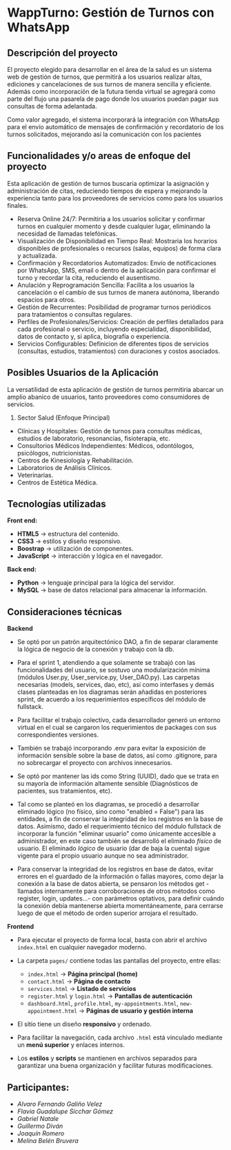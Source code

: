 # WappTurno: Gestión de Turnos con WhatsApp

## Descripción del proyecto
El proyecto elegido para desarrollar en el área de la salud es un sistema web de gestión de turnos, que permitirá a los usuarios realizar altas, ediciones y cancelaciones de sus turnos de manera sencilla y eficiente. Además como incorporación de la futura tienda virtual se agregará como parte del flujo una pasarela de pago donde los usuarios puedan pagar sus consultas de forma adelantada.

Como valor agregado, el sistema incorporará la integración con WhatsApp para el envío automático de mensajes de confirmación y recordatorio de los turnos solicitados, mejorando así la comunicación con los pacientes


## Funcionalidades y/o areas de enfoque del proyecto 

Esta aplicación de gestión de turnos buscaria optimizar la asignación y administración de citas, reduciendo tiempos de espera y mejorando la experiencia tanto para los proveedores de servicios como para los usuarios finales.

- Reserva Online 24/7: Permitiria a los usuarios solicitar y confirmar turnos en cualquier momento y desde cualquier lugar, eliminando la necesidad de llamadas telefónicas.
- Visualización de Disponibilidad en Tiempo Real: Mostraria los horarios disponibles de profesionales o recursos (salas, equipos) de forma clara y actualizada.
- Confirmación y Recordatorios Automatizados: Envío de notificaciones por WhatsApp, SMS, email o dentro de la aplicación para confirmar el turno y recordar la cita, reduciendo el ausentismo.
- Anulación y Reprogramación Sencilla: Facilita a los usuarios la cancelación o el cambio de sus turnos de manera autónoma, liberando espacios para otros.
- Gestión de Recurrentes: Posibilidad de programar turnos periódicos para tratamientos o consultas regulares.
- Perfiles de Profesionales/Servicios: Creación de perfiles detallados para cada profesional o servicio, incluyendo especialidad, disponibilidad, datos de contacto y, si aplica, biografía o experiencia.
- Servicios Configurables: Definicion de diferentes tipos de servicios (consultas, estudios, tratamientos) con duraciones y costos asociados.

## Posibles Usuarios de la Aplicación
La versatilidad de esta aplicación de gestión de turnos permitiria abarcar un amplio abanico de usuarios, tanto proveedores como consumidores de servicios.

1. Sector Salud (Enfoque Principal)

- Clínicas y Hospitales: Gestión de turnos para consultas médicas, estudios de laboratorio, resonancias, fisioterapia, etc.
- Consultorios Médicos Independientes: Médicos, odontólogos, psicólogos, nutricionistas.
- Centros de Kinesiología y Rehabilitación.
- Laboratorios de Análisis Clínicos.
- Veterinarias.
- Centros de Estética Médica.


## Tecnologías utilizadas
**Front end:**
- **HTML5** → estructura del contenido.
- **CSS3** → estilos y diseño responsivo.
- **Boostrap** → utilización de componentes.
- **JavaScript** → interacción y lógica en el navegador.

**Back end:**
- **Python** → lenguaje principal para la lógica del servidor.
- **MySQL** → base de datos relacional para almacenar la información.


## Consideraciones técnicas
**Backend**
- Se optó por un patrón arquitectónico DAO, a fin de separar claramente la lógica de negocio de la conexión y trabajo con la db.
- Para el sprint 1, atendiendo a que solamente se trabajó con las funcionalidades del usuario, se sostuvo una modularización mínima (módulos User.py, User_service.py, User_DAO.py). Las carpetas necesarias (models, services, dao, etc), así como interfases y demás clases planteadas en los diagramas serán añadidas en posteriores sprint, de acuerdo a los requerimientos específicos del módulo de fullstack. 
- Para facilitar el trabajo colectivo, cada desarrollador generó un entorno virtual en el cual se cargaron los requerimientos de packages con sus correspondientes versiones.
- También se trabajó incorporando .env para evitar la exposición de información sensible sobre la base de datos, así como .gitignore, para no sobrecargar el proyecto con archivos innecesarios.

- Se optó por mantener las ids como String (UUID), dado que se trata en su mayoría de información altamente sensible (Diagnósticos de pacientes, sus tratamientos, etc).

- Tal como se planteó en los diagramas, se procedió a desarrollar eliminado lógico (no físico, sino como "enabled = False") para las entidades, a fin de conservar la integridad de los registros en la base de datos. Asimismo, dado el requerimiento técnico del módulo fullstack de incorporar la función "eliminar usuario" como únicamente accesible a administrador, en este caso también se desarrolló el eliminado *físico* de usuario. El eliminado *lógico* de usuario (dar de baja la cuenta) sigue vigente para el propio usuario aunque no sea administrador.

- Para conservar la integridad de los registros en base de datos, evitar errores en el guardado de la información o fallas mayores, como dejar la conexión a la base de datos abierta, se pensaron los métodos get -llamados internamente para corroboraciones de otros métodos como register, login, updates...- con parámetros optativos, para definir cuándo la conexión debía mantenerse abierta momentáneamente, para cerrarse luego de que el método de orden superior arrojara el resultado.

**Frontend**
- Para ejecutar el proyecto de forma local, basta con abrir el archivo `index.html` en cualquier navegador moderno.

- La carpeta `pages/` contiene todas las pantallas del proyecto, entre ellas:
    - `index.html` → **Página principal (home)**
    - `contact.html` → **Página de contacto**
    - `services.html` → **Listado de servicios**
    - `register.html` y `login.html` → **Pantallas de autenticación**
    - `dashboard.html`, `profile.html`, `my-appointments.html`, `new-appointment.html` → **Páginas de usuario y gestión interna**
- El sitio tiene un diseño **responsivo** y ordenado.  
- Para facilitar la navegación, cada archivo `.html` está vinculado mediante un **menú superior** y enlaces internos.  
- Los **estilos** y **scripts** se mantienen en archivos separados para garantizar una buena organización y facilitar futuras modificaciones.  


## Participantes:
 - *Alvaro Fernando Galiño Velez*
 - *Flavia Guadalupe Sicchar Gómez*
 - *Gabriel Natale* 
 - *Guillermo Diván*
 - *Joaquín Romero* 
 - *Melina Belén Bruvera*
